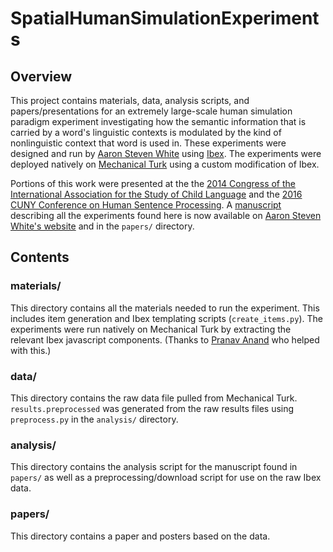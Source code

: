 # SpatialHumanSimulationExperiments

## Overview

This project contains materials, data, analysis scripts, and papers/presentations for an extremely large-scale human simulation paradigm experiment investigating how the semantic information that is carried by a word's linguistic contexts is modulated by the kind of nonlinguistic context that word is used in. These experiments were designed and run by [Aaron Steven White](http://aswhite.net) using [Ibex](http://code.google.com/p/webspr/). The experiments were deployed natively on [Mechanical Turk](https://www.mturk.com/mturk/) using a custom modification of Ibex.

Portions of this work were presented at the the [2014 Congress of the International Association for the Study of Child Language](http://www.iascl.net/) and the [2016 CUNY Conference on Human Sentence Processing](https://cuny2016.lin.ufl.edu/). A [manuscript](http://aswhite.net/papers/white_contextual_2016.pdf) describing all the experiments found here is now available on [Aaron Steven White's website](http://aswhite.net) and in the `papers/` directory.

## Contents

### materials/

This directory contains all the materials needed to run the experiment. This includes item generation and Ibex templating scripts (`create_items.py`). The experiments were run natively on Mechanical Turk by extracting the relevant Ibex javascript components. (Thanks to [Pranav Anand](https://people.ucsc.edu/~panand/) who helped with this.)

### data/

This directory contains the raw data file pulled from Mechanical Turk. `results.preprocessed` was generated from the raw results files using `preprocess.py` in the `analysis/` directory.

### analysis/

This directory contains the analysis script for the manuscript found in `papers/` as well as a preprocessing/download script for use on the raw Ibex data.

### papers/

This directory contains a paper and posters based on the data.
